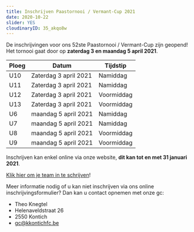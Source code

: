 ```yaml
---
title: Inschrijven Paastornooi / Vermant-Cup 2021
date: 2020-10-22
slider: YES
cloudinaryID: 35_akqo8w
---
```

De inschrijvingen voor ons 52ste Paastornooi / Vermant-Cup zijn geopend! Het tornooi gaat door op **zaterdag 3 en maandag 5 april 2021**.

| Ploeg | Datum                 | Tijdstip   |
|-------|-----------------------|------------|
| U10   | Zaterdag 3 april 2021 | Namiddag   |
| U11   | Zaterdag 3 april 2021 | Namiddag   |
| U12   | Zaterdag 3 april 2021 | Voormiddag |
| U13   | Zaterdag 3 april 2021 | Voormiddag |
| U6    | maandag 5 april 2021  | Namiddag   |
| U7    | maandag 5 april 2021  | Namiddag   |
| U8    | maandag 5 april 2021  | Voormiddag |
| U9    | maandag 5 april 2021  | Voormiddag |

Inschrijven kan enkel online via onze website, **dit kan tot en met 31 januari 2021**.

[Klik hier om je team in te schrijven](https://www.kkontichfc.be/jeugd/vermant-cup/online-registratie/ "Klik hier om je team in te schrijven")!

Meer informatie nodig of u kan niet inschrijven via ons online inschrijvingsformulier? Dan kan u contact opnemen met onze gc:
- Theo Knegtel
- Helenaveldstraat 26
- 2550 Kontich
- gc@kkontichfc.be
